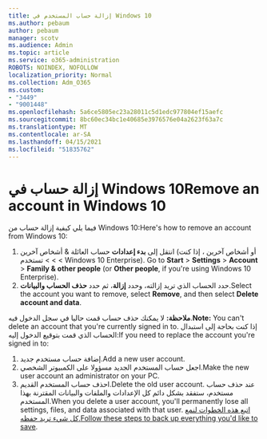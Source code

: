 ```yaml
---
title: إزالة حساب المستخدم في Windows 10
ms.author: pebaum
author: pebaum
manager: scotv
ms.audience: Admin
ms.topic: article
ms.service: o365-administration
ROBOTS: NOINDEX, NOFOLLOW
localization_priority: Normal
ms.collection: Adm_O365
ms.custom:
- "3449"
- "9001448"
ms.openlocfilehash: 5a6ce5805ec23a28011c5d1edc977804ef15aefc
ms.sourcegitcommit: 8bc60ec34bc1e40685e3976576e04a2623f63a7c
ms.translationtype: MT
ms.contentlocale: ar-SA
ms.lasthandoff: 04/15/2021
ms.locfileid: "51835762"
---
```

# <a name="remove-an-account-in-windows-10"></a><span data-ttu-id="da0fd-102">إزالة حساب في Windows 10</span><span class="sxs-lookup"><span data-stu-id="da0fd-102">Remove an account in Windows 10</span></span>

<span data-ttu-id="da0fd-103">فيما يلي كيفية إزالة حساب من Windows 10:</span><span class="sxs-lookup"><span data-stu-id="da0fd-103">Here's how to remove an account from Windows 10:</span></span>

1. <span data-ttu-id="da0fd-104">انتقل إلى **بدء إعدادات** حساب العائلة & أشخاص آخرين (أو أشخاص آخرين ، إذا كنت  >    >    >   تستخدم Windows 10 Enterprise). </span><span class="sxs-lookup"><span data-stu-id="da0fd-104">Go to **Start** > **Settings** > **Account** > **Family & other people** (or **Other people**, if you're using Windows 10 Enterprise).</span></span>
2. <span data-ttu-id="da0fd-105">حدد الحساب الذي تريد إزالته، وحدد **إزالة**، ثم حدد **حذف الحساب والبيانات**.</span><span class="sxs-lookup"><span data-stu-id="da0fd-105">Select the account you want to remove, select **Remove**, and then select **Delete account and data**.</span></span>
 
<span data-ttu-id="da0fd-106">**ملاحظة:** لا يمكنك حذف حساب قمت حاليا في سجل الدخول فيه.</span><span class="sxs-lookup"><span data-stu-id="da0fd-106">**Note:** You can't delete an account that you're currently signed in to.</span></span>  <span data-ttu-id="da0fd-107">إذا كنت بحاجة إلى استبدال الحساب الذي قمت بتوقيع الدخول إليه:</span><span class="sxs-lookup"><span data-stu-id="da0fd-107">If you need to replace the account you're signed in to:</span></span>

1. <span data-ttu-id="da0fd-108">إضافة حساب مستخدم جديد.</span><span class="sxs-lookup"><span data-stu-id="da0fd-108">Add a new user account.</span></span>
2. <span data-ttu-id="da0fd-109">اجعل حساب المستخدم الجديد مسؤولا على الكمبيوتر الشخصي.</span><span class="sxs-lookup"><span data-stu-id="da0fd-109">Make the new user account an administrator on your PC.</span></span>
3. <span data-ttu-id="da0fd-110">احذف حساب المستخدم القديم.</span><span class="sxs-lookup"><span data-stu-id="da0fd-110">Delete the old user account.</span></span> <span data-ttu-id="da0fd-111">عند حذف حساب مستخدم، ستفقد بشكل دائم كل الإعدادات والملفات والبيانات المقترنة بهذا المستخدم.</span><span class="sxs-lookup"><span data-stu-id="da0fd-111">When you delete a user account, you'll permanently lose all settings, files, and data associated with that user.</span></span> <span data-ttu-id="da0fd-112">[اتبع هذه الخطوات لنمع كل شيء تريد حفظه.](https://support.microsoft.com/help/4027408/windows-10-backup-and-restore)</span><span class="sxs-lookup"><span data-stu-id="da0fd-112">[Follow these steps to back up everything you'd like to save](https://support.microsoft.com/help/4027408/windows-10-backup-and-restore).</span></span>